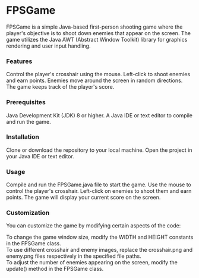 # FPSGame
FPSGame is a simple Java-based first-person shooting game where the player's objective is to shoot down enemies that appear on the screen. The game utilizes the Java AWT (Abstract Window Toolkit) library for graphics rendering and user input handling.

<h3>Features</h3>
Control the player's crosshair using the mouse.
Left-click to shoot enemies and earn points.
Enemies move around the screen in random directions.
The game keeps track of the player's score.

<h3>Prerequisites</h3>

Java Development Kit (JDK) 8 or higher.
A Java IDE or text editor to compile and run the game.

<h3>Installation</h3>
Clone or download the repository to your local machine.
Open the project in your Java IDE or text editor.

<h3>Usage</h3>

Compile and run the FPSGame.java file to start the game.
Use the mouse to control the player's crosshair.
Left-click on enemies to shoot them and earn points.
The game will display your current score on the screen.

<h3>Customization</h3>

You can customize the game by modifying certain aspects of the code:

To change the game window size, modify the WIDTH and HEIGHT constants in the FPSGame class.<br>
To use different crosshair and enemy images, replace the crosshair.png and enemy.png files respectively in the specified file paths.<br>
To adjust the number of enemies appearing on the screen, modify the update() method in the FPSGame class.

